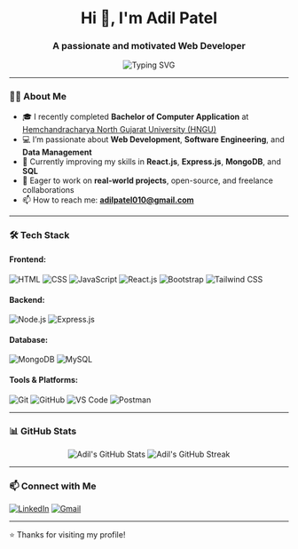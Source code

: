 <h1 align="center">Hi 👋, I'm Adil Patel</h1>
<h3 align="center">A passionate and motivated Web Developer</h3>

<p align="center">
  <img src="https://readme-typing-svg.demolab.com?font=Fira+Code&weight=500&pause=1000&center=true&width=435&lines=Full+Stack+Developer;MERN+Stack+Developer;React.js+Lover;Open+Source+Learner" alt="Typing SVG" />
</p>

---

### 👨‍💻 About Me

- 🎓 I recently completed **Bachelor of Computer Application** at [Hemchandracharya North Gujarat University (HNGU)](https://www.ngu.ac.in/)
- 💻 I’m passionate about **Web Development**, **Software Engineering**, and **Data Management**
- 🌱 Currently improving my skills in **React.js**, **Express.js**, **MongoDB**, and **SQL**
- 🚀 Eager to work on **real-world projects**, open-source, and freelance collaborations
- 📫 How to reach me: **adilpatel010@gmail.com**

---

### 🛠️ Tech Stack

#### Frontend:
![HTML](https://img.shields.io/badge/-HTML5-E34F26?style=flat&logo=html5&logoColor=white)
![CSS](https://img.shields.io/badge/-CSS3-1572B6?style=flat&logo=css3)
![JavaScript](https://img.shields.io/badge/-JavaScript-F7DF1E?style=flat&logo=javascript&logoColor=black)
![React.js](https://img.shields.io/badge/-React-61DAFB?style=flat&logo=react&logoColor=black)
![Bootstrap](https://img.shields.io/badge/-Bootstrap-7952B3?style=flat&logo=bootstrap)
![Tailwind CSS](https://img.shields.io/badge/-TailwindCSS-38B2AC?style=flat&logo=tailwind-css&logoColor=white)

#### Backend:
![Node.js](https://img.shields.io/badge/-Node.js-339933?style=flat&logo=nodedotjs&logoColor=white)
![Express.js](https://img.shields.io/badge/-Express.js-000000?style=flat&logo=express&logoColor=white)

#### Database:
![MongoDB](https://img.shields.io/badge/-MongoDB-47A248?style=flat&logo=mongodb&logoColor=white)
![MySQL](https://img.shields.io/badge/-MySQL-00758F?style=flat&logo=mysql&logoColor=white)

#### Tools & Platforms:
![Git](https://img.shields.io/badge/-Git-F05032?style=flat&logo=git&logoColor=white)
![GitHub](https://img.shields.io/badge/-GitHub-181717?style=flat&logo=github)
![VS Code](https://img.shields.io/badge/-VSCode-007ACC?style=flat&logo=visual-studio-code)
![Postman](https://img.shields.io/badge/-Postman-FF6C37?style=flat&logo=postman&logoColor=white)

---

### 📊 GitHub Stats

<p align="center">
  <img src="https://github-readme-stats.vercel.app/api?username=AdilPatel&show_icons=true&theme=github_dark" alt="Adil's GitHub Stats" />
  <img src="https://github-readme-streak-stats.herokuapp.com/?user=AdilPatel&theme=dark" alt="Adil's GitHub Streak" />
</p>

---

### 📫 Connect with Me

[![LinkedIn](https://img.shields.io/badge/-LinkedIn-blue?style=flat&logo=linkedin&logoColor=white)](https://linkedin.com/in/adil-patel-ap)
[![Gmail](https://img.shields.io/badge/-Gmail-D14836?style=flat&logo=gmail&logoColor=white)](mailto:adilpatel010@gmail.com)

---

⭐️ Thanks for visiting my profile!

